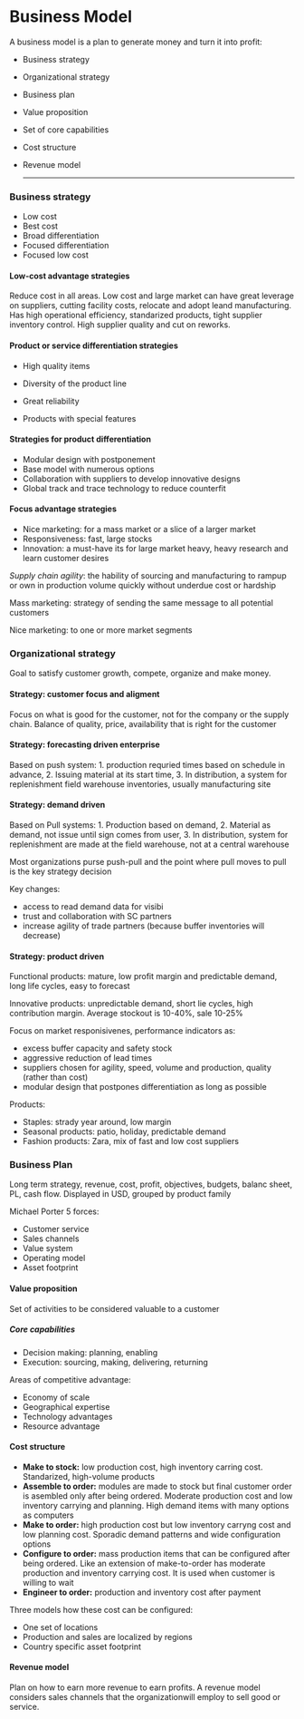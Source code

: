 # Business Model

A business model is a plan to generate money and turn it into profit:

- Business strategy

- Organizational strategy

- Business plan

- Value proposition

- Set of core capabilities

- Cost structure

- Revenue model

  <hr>

### Business strategy

- Low cost
- Best cost
- Broad differentiation
- Focused differentiation
- Focused low cost

#### Low-cost advantage strategies

Reduce cost in all areas. Low cost and large market can have great leverage on suppliers, cutting facility costs, relocate and adopt leand manufacturing. Has high operational efficiency, standarized products, tight supplier inventory control. High supplier quality and cut on reworks.

#### Product or service differentiation strategies

- High quality items

- Diversity of the product line

- Great reliability

- Products with special features

#### Strategies for product differentiation

- Modular design with postponement
- Base model with numerous options
- Collaboration with suppliers to develop innovative designs
- Global track and trace technology to reduce counterfit

#### Focus advantage strategies

- Nice marketing: for a mass market or a slice of a larger market
- Responsiveness: fast, large stocks
- Innovation: a must-have its for large market heavy, heavy research and learn customer desires

*Supply chain agility*: the hability of sourcing and manufacturing to rampup or own in production volume quickly without underdue cost or hardship

Mass marketing: strategy of sending the same message to all potential customers

Nice marketing: to one or more market segments



###  Organizational strategy

Goal to satisfy customer growth, compete, organize and make money. 

#### Strategy: customer focus and aligment

Focus on what is good for the customer, not for the company or the supply chain. Balance of quality, price, availability that is right for the customer

#### Strategy: forecasting driven enterprise

Based on push system: 1. production requried times based on schedule in advance, 2. Issuing material at its start time, 3. In distribution, a system for replenishment field warehouse inventories, usually manufacturing site

#### Strategy: demand driven

Based on Pull systems: 1. Production based on demand, 2. Material as demand, not issue until sign comes from user, 3. In distribution, system for replenishment are made at the field warehouse, not at a central warehouse

Most organizations purse push-pull and the point where pull moves to pull is the key strategy decision

Key changes:

- access to read demand data for visibi	
- trust and collaboration with SC partners
- increase agility of trade partners (because buffer inventories will decrease)

#### Strategy: product driven

Functional products: mature, low profit margin and predictable demand, long life cycles, easy to forecast

Innovative products: unpredictable demand, short lie cycles, high contribution margin. Average stockout is 10-40%, sale 10-25%

Focus on market responisivenes, performance indicators as:

- excess buffer capacity and safety stock
- aggressive reduction of lead times
- suppliers chosen for agility, speed, volume and production, quality (rather than cost)
- modular design that postpones differentiation as long as possible

Products:

- Staples: strady year around, low margin
- Seasonal products: patio, holiday, predictable demand
- Fashion products: Zara, mix of fast and low cost suppliers

### Business Plan

Long term strategy, revenue, cost, profit, objectives, budgets, balanc sheet, PL, cash flow. Displayed in USD, grouped by product family

Michael Porter 5 forces:

- Customer service
- Sales channels
- Value system
- Operating model
- Asset footprint

#### Value proposition

Set of activities to be considered valuable to a customer

##### Core capabilities

- Decision making: planning, enabling
- Execution: sourcing, making, delivering, returning

Areas of competitive advantage:

- Economy of scale
- Geographical expertise
- Technology advantages
- Resource advantage

#### Cost structure

- **Make to stock:** low production cost, high inventory carring cost. Standarized, high-volume products
- **Assemble to order:** modules are made to stock but final customer order is asembled only after being ordered. Moderate production cost and low inventory carrying and planning. High demand items with many options as computers
- **Make to order:** high production cost but low inventory carryng cost and low planning cost. Sporadic demand patterns and wide configuration options
- **Configure to order:** mass production items that can be configured after being ordered. Like an extension of make-to-order has moderate production and inventory carrying cost. It is used when customer is willing to wait
- **Engineer to order:** production and inventory cost after payment

Three models how these cost can be configured:

- One set of locations
- Production and sales are localized by regions
- Country specific asset footprint

#### Revenue model

Plan on how to earn more revenue to earn profits. A revenue model considers sales channels that the organizationwill employ to sell good or service.














